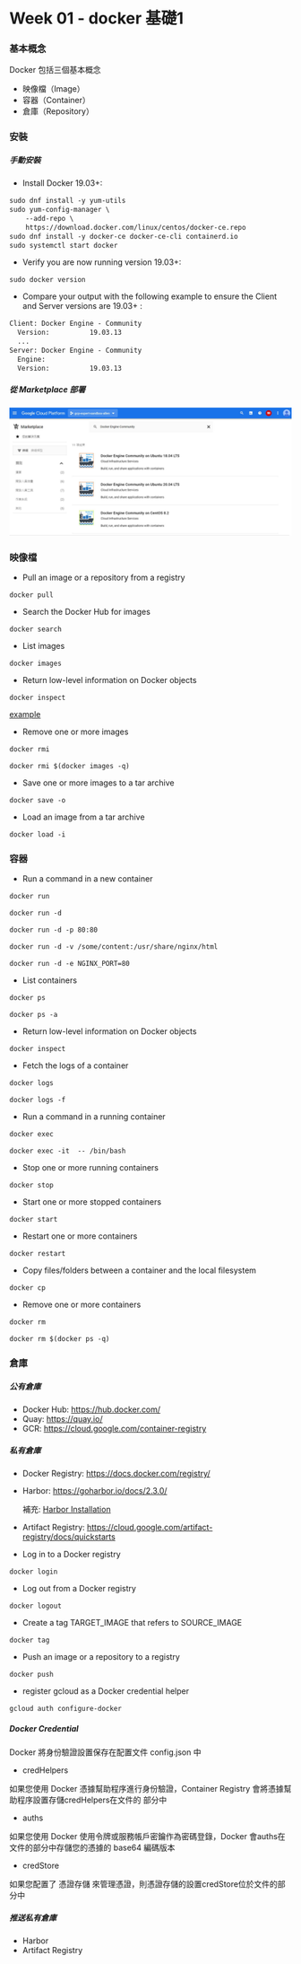 # Week 01 - docker 基礎1


### 基本概念

Docker 包括三個基本概念
- 映像檔（Image）
- 容器（Container）
- 倉庫（Repository）

### 安裝

##### 手動安裝

- Install Docker 19.03+:
```
sudo dnf install -y yum-utils
sudo yum-config-manager \
    --add-repo \
    https://download.docker.com/linux/centos/docker-ce.repo
sudo dnf install -y docker-ce docker-ce-cli containerd.io
sudo systemctl start docker
```

- Verify you are now running version 19.03+:
```
sudo docker version
```

- Compare your output with the following example to ensure the Client and Server versions are 19.03+ :
```
Client: Docker Engine - Community
  Version:          19.03.13
  ...
Server: Docker Engine - Community
  Engine:
  Version:          19.03.13
```

##### 從 Marketplace 部署

![Marketplace](images/01.JPG)

### 映像檔

- Pull an image or a repository from a registry

```
docker pull 
```

- Search the Docker Hub for images

```
docker search
```

- List images

```
docker images
```

- Return low-level information on Docker objects

```
docker inspect
```
[example](image_metadata.json)

- Remove one or more images

```
docker rmi
```

```
docker rmi $(docker images -q)
```

- Save one or more images to a tar archive

```
docker save -o 
```

- Load an image from a tar archive

```
docker load -i
```

### 容器

- Run a command in a new container

```
docker run
```

```
docker run -d
```

```
docker run -d -p 80:80
```

```
docker run -d -v /some/content:/usr/share/nginx/html
```

```
docker run -d -e NGINX_PORT=80
```

- List containers

```
docker ps
```

```
docker ps -a
```

- Return low-level information on Docker objects

```
docker inspect
```

- Fetch the logs of a container

```
docker logs
```

```
docker logs -f
```

- Run a command in a running container

```
docker exec
```

```
docker exec -it  -- /bin/bash
```

- Stop one or more running containers

```
docker stop
```

- Start one or more stopped containers

```
docker start
```

- Restart one or more containers

```
docker restart
```

- Copy files/folders between a container and the local filesystem

```
docker cp
```

- Remove one or more containers

```
docker rm
```

```
docker rm $(docker ps -q)
```

### 倉庫

##### 公有倉庫

- Docker Hub: https://hub.docker.com/
- Quay: https://quay.io/
- GCR: https://cloud.google.com/container-registry

##### 私有倉庫

- Docker Registry: https://docs.docker.com/registry/
- Harbor: https://goharbor.io/docs/2.3.0/
  
  補充: [Harbor Installation](harbor.md)
- Artifact Registry: https://cloud.google.com/artifact-registry/docs/quickstarts

- Log in to a Docker registry

```
docker login
```

- Log out from a Docker registry

```
docker logout
```

- Create a tag TARGET_IMAGE that refers to SOURCE_IMAGE

```
docker tag
```

- Push an image or a repository to a registry

```
docker push
```

- register gcloud as a Docker credential helper

```
gcloud auth configure-docker
```

##### Docker Credential

Docker 將身份驗證設置保存在配置文件 config.json 中

- credHelpers

如果您使用 Docker 憑據幫助程序進行身份驗證，Container Registry 會將憑據幫助程序設置存儲credHelpers在文件的 部分中

- auths

如果您使用 Docker 使用令牌或服務帳戶密鑰作為密碼登錄，Docker 會auths在文件的部分中存儲您的憑據的 base64 編碼版本 

- credStore

如果您配置了 憑證存儲 來管理憑證，則憑證存儲的設置credStore位於文件的部分中

##### 推送私有倉庫

- Harbor
- Artifact Registry